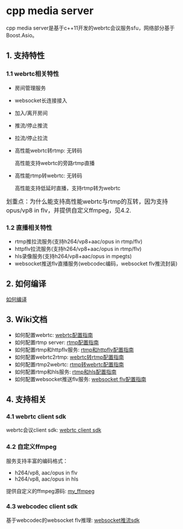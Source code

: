 # cpp media server

cpp media server是基于c++11开发的webrtc会议服务sfu，网络部分基于Boost.Asio。

## 1. 支持特性
### 1.1 webrtc相关特性
* 房间管理服务
* websocket长连接接入
* 加入/离开房间
* 推流/停止推流
* 拉流/停止拉流
* 高性能webrtc转rtmp: 无转码

   高性能支持webrtc的旁路rtmp直播
* 高性能rtmp转webrtc: 无转码

   高性能支持低延时直播，支持rtmp转为webrtc

<font size=3>划重点：为什么能支持高性能webrtc与rtmp的互转，因为支持opus/vp8 in flv，并提供自定义ffmpeg，见4.2.</font>

### 1.2 直播相关特性
* rtmp推拉流服务(支持h264/vp8+aac/opus in rtmp/flv)
* httpflv拉流服务(支持h264/vp8+aac/opus in rtmp/flv)
* hls录像服务(支持h264/vp8+aac/opus in mpegts)
* websocket推送flv直播服务(webcodec编码，websocket flv推流封装)


## 2. 如何编译
[如何编译](doc/how_to_build.md)

## 3. Wiki文档

* 如何配置webrtc: [webrtc配置指南](doc/webrtc.md)
* 如何配置rtmp server: [rtmp配置指南](doc/rtmp.md)
* 如何配置rtmp和httpflv服务: [rtmp和httpflv配置指南](doc/rtmp_httpflv.md)
* 如何配置webrtc2rtmp: [webrtc转rtmp配置指南](doc/webrtc2rtmp.md)
* 如何配置rtmp2webrtc: [rtmp转webrtc配置指南](doc/rtmp2webrtc.md)
* 如何配置rtmp和hls服务: [rtmp和hls配置指南](doc/rtmp_hls.md)
* 如何配置websocket推送flv服务: [websocket flv配置指南](doc/websocket_flv.md)

## 4. 支持相关
### 4.1 webrtc client sdk
webrtc会议client sdk: [webrtc client sdk](https://github.com/runner365/webrtc-client-sdk)

### 4.2 自定义ffmpeg

服务支持丰富的编码格式：
* h264/vp8, aac/opus in flv
* h264/vp8, aac/opus in hls

提供自定义的ffmpeg源码: [my_ffmpeg](https://github.com/runner365/my_ffmpeg)

### 4.3 webcodec client sdk
基于webcodec的websocket flv推理: [websocket推流sdk](https://github.com/runner365/webcodecpush)

